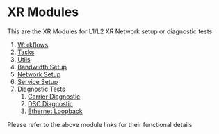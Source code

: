 # XR Modules
This are the XR Modules for L1/L2 XR Network setup or diagnostic tests 
1. [Workflows](https://github.com/infinera/terraform-infinera-xr-modules/tree/main/workflows)
2. [Tasks](https://github.com/infinera/terraform-infinera-xr-modules/tree/main/tasks)
3. [Utils](https://github.com/infinera/terraform-infinera-xr-modules/tree/main/utils)
4. [Bandwidth Setup](https://github.com/infinera/terraform-infinera-xr-modules/tree/main/bandwidth-setup)
5. [Network Setup](https://github.com/infinera/terraform-infinera-xr-modules/tree/main/network-setup)
6. [Service Setup](https://github.com/infinera/terraform-infinera-xr-modules/tree/main/service-setup)
7.  Diagnostic Tests
    1.  [Carrier Diagnostic](https://github.com/infinera/terraform-infinera-xr-modules/tree/main/diagnostic/carrier-diag)
    2.  [DSC Diagnostic](https://github.com/infinera/terraform-infinera-xr-modules/tree/main/diagnostic/dscs-diag)
    3.  [Ethernet Loopback](https://github.com/infinera/terraform-infinera-xr-modules/tree/main/diagnostic/ethernet-loopback-diag)

Please refer to the above module links for their functional details
